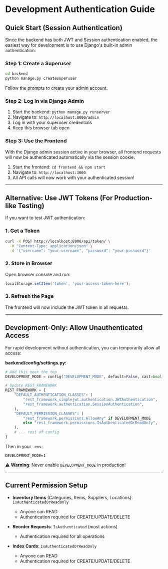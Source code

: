 # Development Authentication Guide

## Quick Start (Session Authentication)

Since the backend has both JWT and Session authentication enabled, the easiest way for development is to use Django's built-in admin authentication:

### Step 1: Create a Superuser

```bash
cd backend
python manage.py createsuperuser
```

Follow the prompts to create your admin account.

### Step 2: Log In via Django Admin

1. Start the backend: `python manage.py runserver`
2. Navigate to: `http://localhost:8000/admin`
3. Log in with your superuser credentials
4. Keep this browser tab open

### Step 3: Use the Frontend

With the Django admin session active in your browser, all frontend requests will now be authenticated automatically via the session cookie.

1. Start the frontend: `cd frontend && npm start`
2. Navigate to: `http://localhost:3000`
3. All API calls will now work with your authenticated session!

---

## Alternative: Use JWT Tokens (For Production-like Testing)

If you want to test JWT authentication:

### 1. Get a Token

```bash
curl -X POST http://localhost:8000/api/token/ \
  -H "Content-Type: application/json" \
  -d '{"username": "your-username", "password": "your-password"}'
```

### 2. Store in Browser

Open browser console and run:
```javascript
localStorage.setItem('token', 'your-access-token-here');
```

### 3. Refresh the Page

The frontend will now include the JWT token in all requests.

---

## Development-Only: Allow Unauthenticated Access

For rapid development without authentication, you can temporarily allow all access:

**backend/config/settings.py:**
```python
# Add this near the top
DEVELOPMENT_MODE = config("DEVELOPMENT_MODE", default=False, cast=bool)

# Update REST_FRAMEWORK
REST_FRAMEWORK = {
    "DEFAULT_AUTHENTICATION_CLASSES": (
        "rest_framework_simplejwt.authentication.JWTAuthentication",
        "rest_framework.authentication.SessionAuthentication",
    ),
    "DEFAULT_PERMISSION_CLASSES": (
        "rest_framework.permissions.AllowAny" if DEVELOPMENT_MODE 
        else "rest_framework.permissions.IsAuthenticatedOrReadOnly",
    ),
    # ... rest of config
}
```

Then in your `.env`:
```
DEVELOPMENT_MODE=1
```

⚠️ **Warning**: Never enable `DEVELOPMENT_MODE` in production!

---

## Current Permission Setup

- **Inventory Items** (Categories, Items, Suppliers, Locations): `IsAuthenticatedOrReadOnly`
  - Anyone can READ
  - Authentication required for CREATE/UPDATE/DELETE
  
- **Reorder Requests**: `IsAuthenticated` (most actions)
  - Authentication required for all operations

- **Index Cards**: `IsAuthenticatedOrReadOnly`
  - Anyone can READ
  - Authentication required for CREATE/UPDATE/DELETE

